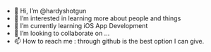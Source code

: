 - 👋 Hi, I’m @hardyshotgun 
- 👀 I’m interested in learning more about people and things
- 🌱 I’m currently learning iOS App Development
- 💞️ I’m looking to collaborate on ...
- 📫 How to reach me : through github is the best option I can give.

<!---
hardyshotgun/hardyshotgun is a ✨ special ✨ repository because its `README.md` (this file) appears on your GitHub profile.
You can click the Preview link to take a look at your changes.
--->
